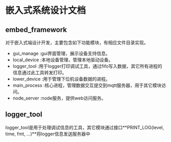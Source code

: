 # 嵌入式系统设计文档

## embed_framework

对于嵌入式端设计开发，主要包含如下功能模块，有相应文件目录实现。

- gui_manage    :gui界面管理，展示设备支持信息。
- local_device  :本地设备管理，管理本地驱动设备。
- logger_tool   :用于logger打印调试工具，通过fifo写入数据，其它所有进程的信息通过此工具转发打印。
- lower_device  :用于管理下位机设备数据的进程。
- main_process  :核心进程，管理数据交互提交到mqtt服务器，用于其它模块访问。
- node_server   :node服务，提供web访问服务。

## logger_tool

logger_tool是用于处理调试信息的工具，其它模块通过接口**PRINT_LOG(level, time, fmt, ...)**将logger信息发送服务器中
